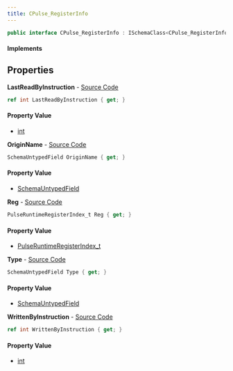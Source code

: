 ```yaml
---
title: CPulse_RegisterInfo
---
```


```csharp
public interface CPulse_RegisterInfo : ISchemaClass<CPulse_RegisterInfo>, ISchemaField, ISchemaClass, INativeHandle
```

#### Implements

## Properties

**LastReadByInstruction** - [Source Code](https://github.com/swiftly-solution/swiftlys2/blob/master/managed/src/SwiftlyS2.Generated/Schemas/Interfaces/CPulse_RegisterInfo.cs#L26)

```csharp
ref int LastReadByInstruction { get; }
```

#### Property Value

- [int](https://learn.microsoft.com/dotnet/api/system.int32)

**OriginName** - [Source Code](https://github.com/swiftly-solution/swiftlys2/blob/master/managed/src/SwiftlyS2.Generated/Schemas/Interfaces/CPulse_RegisterInfo.cs#L22)

```csharp
SchemaUntypedField OriginName { get; }
```

#### Property Value

- [SchemaUntypedField](/docs/api/shared/schemas/schemauntypedfield)

**Reg** - [Source Code](https://github.com/swiftly-solution/swiftlys2/blob/master/managed/src/SwiftlyS2.Generated/Schemas/Interfaces/CPulse_RegisterInfo.cs#L16)

```csharp
PulseRuntimeRegisterIndex_t Reg { get; }
```

#### Property Value

- [PulseRuntimeRegisterIndex_t](/docs/api/shared/schemadefinitions/pulseruntimeregisterindex_t)

**Type** - [Source Code](https://github.com/swiftly-solution/swiftlys2/blob/master/managed/src/SwiftlyS2.Generated/Schemas/Interfaces/CPulse_RegisterInfo.cs#L19)

```csharp
SchemaUntypedField Type { get; }
```

#### Property Value

- [SchemaUntypedField](/docs/api/shared/schemas/schemauntypedfield)

**WrittenByInstruction** - [Source Code](https://github.com/swiftly-solution/swiftlys2/blob/master/managed/src/SwiftlyS2.Generated/Schemas/Interfaces/CPulse_RegisterInfo.cs#L24)

```csharp
ref int WrittenByInstruction { get; }
```

#### Property Value

- [int](https://learn.microsoft.com/dotnet/api/system.int32)

